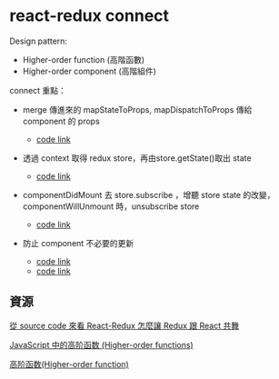 # react-redux connect

Design pattern:
 - Higher-order function (高階函數)
 - Higher-order component (高階組件)

connect 重點：
 - merge 傳進來的 mapStateToProps, mapDispatchToProps 傳給 component 的 props
   * [code link](https://github.com/reactjs/react-redux/blob/master/src/components/connect.js#L10-L50)

 - 透過 context 取得 redux store，再由store.getState()取出 state
   * [code link](https://github.com/reactjs/react-redux/blob/master/src/components/connect.js#L83-L93)

 - componentDidMount  去 store.subscribe ，增聽 store state 的改變，componentWillUnmount 時，unsubscribe store
   * [code link](https://github.com/reactjs/react-redux/blob/master/src/components/connect.js#L197-L224)

 - 防止 component 不必要的更新
   * [code link](https://github.com/reactjs/react-redux/blob/master/src/components/connect.js#L274-L341)
   * [code link](https://github.com/reactjs/react-redux/blob/master/src/components/connect.js#L239-L263)

## 資源

[從 source code 來看 React-Redux 怎麼讓 Redux 跟 React 共舞](https://medium.com/@as790726/%E5%BE%9E-source-code-%E4%BE%86%E7%9C%8B-react-redux-%E6%80%8E%E9%BA%BC%E8%AE%93-redux-%E8%B7%9F-react-%E5%85%B1%E8%88%9E-a0777b99463a#.9lr1lfdib)

[JavaScript 中的高阶函数 (Higher-order functions)](https://happycoder.net/higher-order-functions-in-javascript/)

[高阶函数(Higher-order function)](https://jcouyang.gitbooks.io/functional-javascript/content/zh/!higher-order-function.html)
